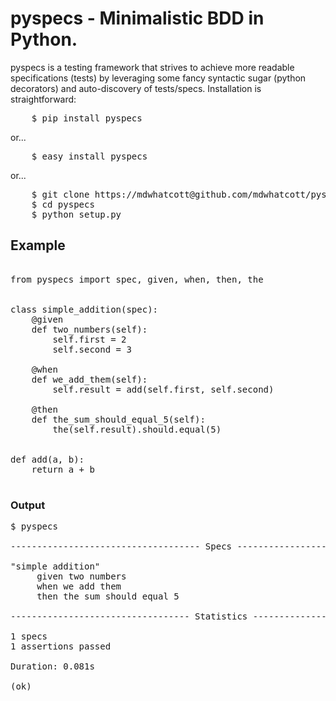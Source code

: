 pyspecs - Minimalistic BDD in Python.
=====================================

pyspecs is a testing framework that strives to achieve more readable
specifications (tests) by leveraging some fancy syntactic sugar (python
decorators) and auto-discovery of tests/specs.  Installation is straightforward:

<pre>
    $ pip install pyspecs
</pre>

or...

<pre>
    $ easy_install pyspecs
</pre>

or...

<pre>
    $ git clone https://mdwhatcott@github.com/mdwhatcott/pyspecs.git
    $ cd pyspecs
    $ python setup.py
</pre>


## Example

<pre>

from pyspecs import spec, given, when, then, the


class simple_addition(spec):
    @given
    def two_numbers(self):
        self.first = 2
        self.second = 3

    @when
    def we_add_them(self):
        self.result = add(self.first, self.second)

    @then
    def the_sum_should_equal_5(self):
        the(self.result).should.equal(5)


def add(a, b):
    return a + b

</pre>

### Output

<pre>
$ pyspecs

------------------------------------ Specs ------------------------------------

"simple addition"
     given two numbers
     when we add them
     then the sum should equal 5

---------------------------------- Statistics ----------------------------------

1 specs
1 assertions passed

Duration: 0.081s

(ok)

</pre>